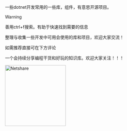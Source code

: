 

一些dotnet开发常用的一些库，组件，有意思开源项目。







> [!WARNING] 
> 善用ctrl+f搜索。有助于快速找到需要的信息
>
整理与收集一些开发中可用会使用的库和项目，欢迎大家交流！

如需推荐直接可在下方评论

一个会持续分享编程干货和好玩的知识库。欢迎大家关注！！！

<img src="/netshare.svg" width="200" height="200" alt="Netshare">



